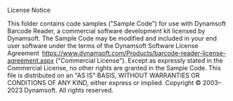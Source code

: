 License Notice  

This folder contains code samples ("Sample Code") for use with Dynamsoft Barcode Reader, a commercial software development kit licensed by Dynamsoft. The Sample Code may be modified and included in your end user software under the terms of the Dynamsoft Software License Agreement  https://www.dynamsoft.com/Products/barcode-reader-license-agreement.aspx ("Commercial License"). Except as expressly stated in the Commercial License, no other rights are granted in the Sample Code. This file is distributed on an "AS IS" BASIS, WITHOUT WARRANTIES OR CONDITIONS OF ANY KIND, either express or implied. 
Copyright © 2003–2023 Dynamsoft. All rights reserved. 